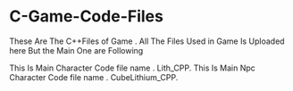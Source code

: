 # C-Game-Code-Files

These Are The  C++Files of Game .
All The Files Used in Game Is Uploaded here 
But the Main One are Following

This Is Main Character Code file name . Lith_CPP.
This Is Main Npc Character Code file name . CubeLithium_CPP.
